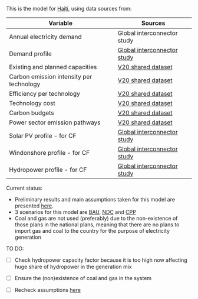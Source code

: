 This is the model for [Haiti](https://www.v-20.org/members/haiti/), using data sources from: 

| Variable | Sources |
| -------- | ------- |
| Annual electricity demand | Global interconnector study |
| Demand profile | [Global interconnector study](https://github.com/transition-zero/feo-esmod-osemosys/blob/master/resources/data/All_Demand_UTC_2015.csv)
| Existing and planned capacities | [V20 shared dataset](https://docs.google.com/spreadsheets/d/1FT6Orao0IHLY0VnN8gmvvY4xLiX6nlxM/edit?usp=sharing&ouid=111674383854079489042&rtpof=true&sd=true)
| Carbon emission intensity per technology | [V20 shared dataset](https://docs.google.com/spreadsheets/d/1FT6Orao0IHLY0VnN8gmvvY4xLiX6nlxM/edit?usp=sharing&ouid=111674383854079489042&rtpof=true&sd=true)
| Efficiency per technology | [V20 shared dataset](https://docs.google.com/spreadsheets/d/1FT6Orao0IHLY0VnN8gmvvY4xLiX6nlxM/edit?usp=sharing&ouid=111674383854079489042&rtpof=true&sd=true)
| Technology cost | [V20 shared dataset](https://docs.google.com/spreadsheets/d/1FT6Orao0IHLY0VnN8gmvvY4xLiX6nlxM/edit?usp=sharing&ouid=111674383854079489042&rtpof=true&sd=true)
| Carbon budgets | [V20 shared dataset](https://docs.google.com/spreadsheets/d/1FT6Orao0IHLY0VnN8gmvvY4xLiX6nlxM/edit?usp=sharing&ouid=111674383854079489042&rtpof=true&sd=true)
| Power sector emission pathways | [V20 shared dataset](https://docs.google.com/spreadsheets/d/1FT6Orao0IHLY0VnN8gmvvY4xLiX6nlxM/edit?usp=sharing&ouid=111674383854079489042&rtpof=true&sd=true)
| Solar PV profile - for CF | [Global interconnector study](https://github.com/transition-zero/feo-esmod-osemosys/blob/master/resources/data/SolarPV%202015.csv)
| Windonshore profile - for CF | [Global interconnector study](https://github.com/transition-zero/feo-esmod-osemosys/blob/master/resources/data/Won%202015.csv)
| Hydropower profile - for CF | [Global interconnector study](https://github.com/transition-zero/feo-esmod-osemosys/blob/master/resources/data/Hydro_Monthly_Profiles%20(15%20year%20average).csv)

Current status: 
- Preliminary results and main assumptions taken for this model are presented [here](https://docs.google.com/document/d/1GXqUIXt5V5av3VLGAI0_97Uj_d9T1w-um76w8KUeUnY/edit#heading=h.p7vg52juaqd2). 
- 3 scenarios for this model are [BAU](models/HTI/BAU), [NDC](models/HTI/NDC) and [CPP](models/HTI/CPP)
- Coal and gas are not used (preferably) due to the non-existence of those plans in the national plans, meaning that there are no plans to import gas and coal to the country for the purpose of electricity generation

TO DO:
- [ ] Check hydropower capacity factor because it is too high now affecting huge share of hydropower in the generation mix
- [ ] Ensure the (non)existence of coal and gas in the system
- [ ] Recheck assumptions [here](https://docs.google.com/document/d/1GXqUIXt5V5av3VLGAI0_97Uj_d9T1w-um76w8KUeUnY/edit#heading=h.p7vg52juaqd2)


